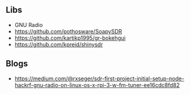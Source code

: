 
## Libs

  * GNU Radio
  * https://github.com/pothosware/SoapySDR
  * https://github.com/kartikp1995/gr-bokehgui
  * https://github.com/kpreid/shinysdr
  

## Blogs

  * https://medium.com/@rxseger/sdr-first-project-initial-setup-node-hackrf-gnu-radio-on-linux-os-x-rpi-3-w-fm-tuner-ee16cdc8fd82
